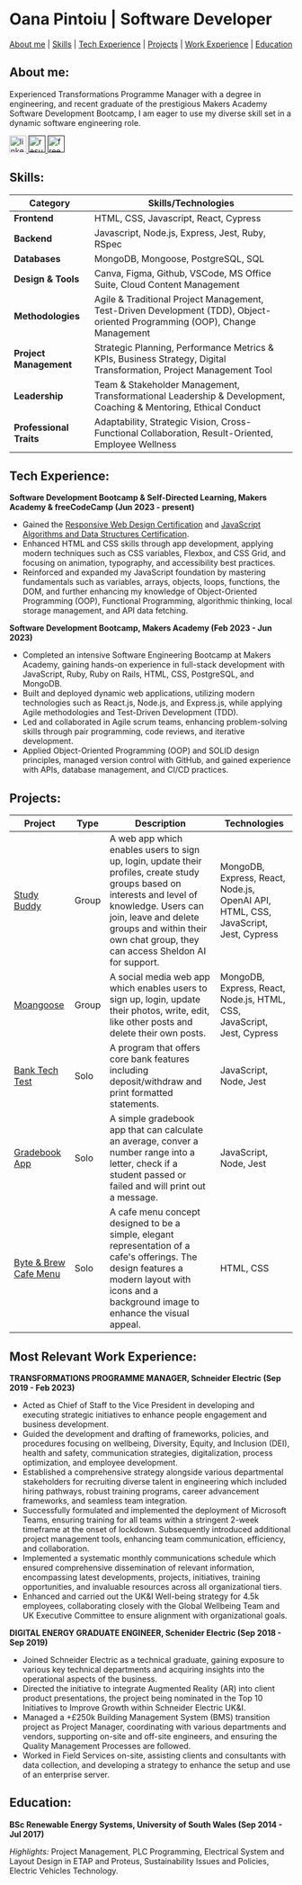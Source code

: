 
# Oana Pintoiu | Software Developer 


[About me](#about-me) | [Skills](#skills) | [Tech Experience](#tech-experience) | [Projects](#projects) | [Work Experience](#most-relevant-work-experience) | [Education](#education)

## About me:

Experienced Transformations Programme Manager with a degree in engineering, and recent graduate of the prestigious Makers Academy Software Development Bootcamp, I am eager to use my diverse skill set in a dynamic software engineering role.

<div align="left">
  <a href="https://www.linkedin.com/in/oanapintoiu">
    <img src="https://img.shields.io/badge/LinkedIn-blue" width="auto" height="30" alt="linkedin logo"  /> </a>
 <a href="">
     <img src="https://img.shields.io/badge/Resume-darkgreen" width="auto" height="30" alt="resume" />  </a>
      <a href="">
     <img src="https://img.shields.io/badge/freeCodeCamp-navy" width="auto" height="30" alt="freeCodeCamp logo" />  </a>
</div>

## Skills:

| Category      | Skills/Technologies       |    
|--------------|------------|
|**Frontend** | HTML, CSS, Javascript, React, Cypress|  
|**Backend** |Javascript, Node.js, Express, Jest, Ruby, RSpec|
|**Databases** |MongoDB, Mongoose, PostgreSQL, SQL|
|**Design & Tools** |Canva, Figma, Github, VSCode, MS Office Suite, Cloud Content Management  |
|**Methodologies** |Agile & Traditional Project Management, Test-Driven Development (TDD), Object-oriented Programming (OOP), Change Management |  
|**Project Management** |Strategic Planning, Performance Metrics & KPIs, Business Strategy, Digital Transformation, Project Management Tool|   
|**Leadership** |Team & Stakeholder Management, Transformational Leadership & Development, Coaching & Mentoring, Ethical Conduct| 
|**Professional Traits** |Adaptability, Strategic Vision, Cross-Functional Collaboration, Result-Oriented, Employee Wellness|

## Tech Experience:

**Software Development Bootcamp & Self-Directed Learning, Makers Academy & freeCodeCamp (Jun 2023 - present)**
- Gained the [Responsive Web Design Certification](https://www.freecodecamp.org/certification/opin/responsive-web-design) and [JavaScript Algorithms and Data Structures Certification]().
- Enhanced HTML and CSS skills through app development, applying modern techniques such as CSS variables, Flexbox, and CSS Grid, and focusing on animation, typography, and accessibility best practices.
- Reinforced and expanded my JavaScript foundation by mastering fundamentals such as variables, arrays, objects, loops, functions, the DOM, and further enhancing my knowledge of Object-Oriented Programming (OOP), Functional Programming, algorithmic thinking, local storage management, and API data fetching.


**Software Development Bootcamp, Makers Academy (Feb 2023 - Jun 2023)**
- Completed an intensive Software Engineering Bootcamp at Makers Academy, gaining hands-on experience in full-stack development with JavaScript, Ruby, Ruby on Rails, HTML, CSS, PostgreSQL, and MongoDB.
- Built and deployed dynamic web applications, utilizing modern technologies such as React.js, Node.js, and Express.js, while applying Agile methodologies and Test-Driven Development (TDD).
- Led and collaborated in Agile scrum teams, enhancing problem-solving skills through pair programming, code reviews, and iterative development.
- Applied Object-Oriented Programming (OOP) and SOLID design principles, managed version control with GitHub, and gained experience with APIs, database management, and CI/CD practices.

## Projects:

| Project                 | Type       | Description      | Technologies    | 
|-------------------------|------------|------------------|-----------------|
| [Study Buddy](https://github.com/oanapintoiu/study_buddy_v2_op)| Group | A web app which enables users to sign up, login, update their profiles, create study groups based on interests and level of knowledge. Users can join, leave and delete groups and within their own chat group, they can access Sheldon AI for support. | MongoDB, Express, React, Node.js, OpenAI API, HTML, CSS, JavaScript, Jest, Cypress |
| [Moangoose](https://github.com/oanapintoiu/moangoose-mern) | Group | A social media web app which enables users to sign up, login, update their photos, write, edit, like other posts and delete their own posts. | MongoDB, Express, React, Node.js, HTML, CSS, JavaScript, Jest, Cypress |
| [Bank Tech Test](https://github.com/oanapintoiu/bank_tech_test) | Solo | A program that offers core bank features including deposit/withdraw and print formatted statements. | JavaScript, Node, Jest |
| [Gradebook App](https://github.com/oanapintoiu/gradebook_app) | Solo | A simple gradebook app that can calculate an average, conver a number range into a letter, check if a student passed or failed and will print out a message. | JavaScript, Node, Jest |
| [Byte & Brew Cafe Menu](https://github.com/oanapintoiu/cafe_menu) | Solo | A cafe menu concept designed to be a simple, elegant representation of a cafe's offerings. The design features a modern layout with icons and a background image to enhance the visual appeal. | HTML, CSS |

## Most Relevant Work Experience:

**TRANSFORMATIONS PROGRAMME MANAGER, Schneider Electric (Sep 2019 - Feb 2023)**
- Acted as Chief of Staff to the Vice President in developing and executing strategic initiatives to enhance people engagement and business development.
- Guided the development and drafting of frameworks, policies, and procedures focusing on wellbeing, Diversity, Equity, and Inclusion (DEI), health and safety, communication strategies, digitalization, process optimization, and employee development.
- Established a comprehensive strategy alongside various departmental stakeholders for recruiting diverse talent in engineering which included hiring pathways, robust training programs, career advancement frameworks, and seamless team integration.
- Successfully formulated and implemented the deployment of Microsoft Teams, ensuring training for all teams within a stringent 2-week timeframe at the onset of lockdown. Subsequently introduced additional project management tools, enhancing team communication, efficiency, and collaboration.
- Implemented a systematic monthly communications schedule which ensured comprehensive dissemination of relevant information, encompassing latest developments, projects, initiatives, training opportunities, and invaluable resources across all organizational tiers.
- Enhanced and carried out the UK&I Well-being strategy for 4.5k employees, collaborating closely with the Global Wellbeing Team and UK Executive Committee to ensure alignment with organizational goals.


**DIGITAL ENERGY GRADUATE ENGINEER, Schenider Electric (Sep 2018 - Sep 2019)**
- Joined Schneider Electric as a technical graduate, gaining exposure to various key technical departments and acquiring insights into the operational aspects of the business.
- Directed the initiative to integrate Augmented Reality (AR) into client product presentations, the project being nominated in the Top 10 Initiatives to Improve Growth within Schneider Electric UK&I.
- Managed a +£250k Building Management System (BMS) transition project as Project Manager, coordinating with various departments and vendors, supporting on-site and off-site engineers, and ensuring the Quality Management Processes are followed.
- Worked in Field Services on-site, assisting clients and consultants with data collection, and developing a strategy to enhance the setup and use of an enterprise server.

## Education:
**BSc Renewable Energy Systems, University of South Wales (Sep 2014 - Jul 2017)**

_Highlights:_ Project Management, PLC Programming, Electrical System and Layout Design in ETAP and Proteus, Sustainability Issues and Policies, Electric Vehicles Technology.


